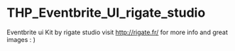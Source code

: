 # THP_Eventbrite_UI_rigate_studio
Eventbrite ui Kit by rigate studio
visit http://rigate.fr/ for more info and great images : )
